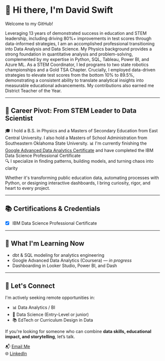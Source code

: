 # 👋 Hi there, I'm David Swift

Welcome to my GitHub!

Leveraging 13 years of demonstrated success in education and STEM leadership, including driving 80%+ improvements in test scores through data-informed strategies, I am an accomplished professional transitioning into Data Analysis and Data Science. My Physics background provides a strong foundation in quantitative analysis and problem-solving, complemented by my expertise in Python, SQL, Tableau, Power BI, and Azure ML. As a STEM Coordinator, I led programs to two state robotics championships and a Gold TSA Chapter. Crucially, I employed data-driven strategies to elevate test scores from the bottom 10% to 89.5%, demonstrating a consistent ability to translate analytical insights into measurable educational advancements. My contributions also earned me District Teacher of the Year.

---

## 🔄 Career Pivot: From STEM Leader to Data Scientist

🎓 I hold a B.S. in Physics and a Masters of Secondary Education from East Central University. I also hold a Masters of School Administration from Southeastern Oklahoma State University.
📊 I'm currently finishing the [Google Advanced Data Analytics Certificate](https://coursera.org) and have completed the IBM Data Science Professional Certificate  
🔍 I specialize in finding patterns, building models, and turning chaos into clarity

Whether it's transforming public education data, automating processes with Python, or designing interactive dashboards, I bring curiosity, rigor, and heart to every project.

---

## 📚 Certifications & Credentials
- [x] IBM Data Science Professional Certificate

---

## 🌱 What I'm Learning Now

- dbt & SQL modeling for analytics engineering
- Google Advanced Data Analytics (Coursera) — *in progress*
- Dashboarding in Looker Studio, Power BI, and Dash

---

## 🤝 Let's Connect

I'm actively seeking remote opportunities in:

- 📊 Data Analytics / BI
- 🧠 Data Science (Entry-Level or junior)
- 📚 EdTech or Curriculum Design in Data

If you're looking for someone who can combine **data skills, educational impact, and storytelling**, let’s talk.

📬 [Email Me](davidswift0920@gmail.com)  
🌐 [LinkedIn](https:www.linkedin.com/in/david-swift-905951175)  
